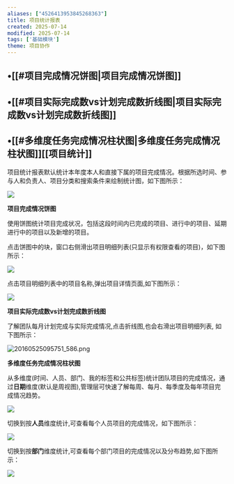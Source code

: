 ```yaml
---
aliases: ["4526413953845268363"]
title: 项目统计报表
created: 2025-07-14
modified: 2025-07-14
tags: ['基础模块']
theme: 项目协作
---
```


## •[[#项目完成情况饼图|项目完成情况饼图]]

## •[[#项目实际完成数vs计划完成数折线图|项目实际完成数vs计划完成数折线图]]

## •[[#多维度任务完成情况柱状图|多维度任务完成情况柱状图]][[项目统计]]

项目统计报表默认统计本年度本人和直接下属的项目完成情况。根据所选时间、参与人和负责人、项目分类和搜索条件来绘制统计图，如下图所示：

![](ac7fa7ee09002fd16256a2d66dadbf5a.jpg)

**项目完成情况饼图**

使用饼图统计项目完成状况，包括这段时间内已完成的项目、进行中的项目、延期进行中的项目以及新增的项目。

点击饼图中的块，窗口右侧滑出项目明细列表(只显示有权限查看的项目)，如下图所示：

![](d599674fcfa77f69fb60fb99703429dc.jpg)

点击项目明细列表中的项目名称,弹出项目详情页面,如下图所示：

![](e042419ea113d16818389c7dba734caf.jpg)

**项目实际完成数vs计划完成数折线图**

了解团队每月计划完成与实际完成情况,点击折线图,也会右滑出项目明细列表, 如下图所示：

![](7e8fb5627263ddd41513423c5cb65629.jpg "20160525095751_586.png")

**多维度任务完成情况柱状图**

从多维度(时间、人员、部门、我的标签和公共标签)统计团队项目的完成情况，通过**日期**维度(默认是周视图),管理层可快速了解每周、每月、每季度及每年项目完成情况趋势。

![](ad9b56dcf50f9625f857d64d79444e5f.jpg)

切换到按**人员**维度统计,可查看每个人员项目的完成情况，如下图所示：

![](3134a52908d7bf7bfd63a1b159020461.jpg)

切换到按**部门**维度统计,可查看每个部门项目的完成情况以及分布趋势,如下图所示：

![](0b83f18eb3729d13ca060e5446bf1718.jpg)